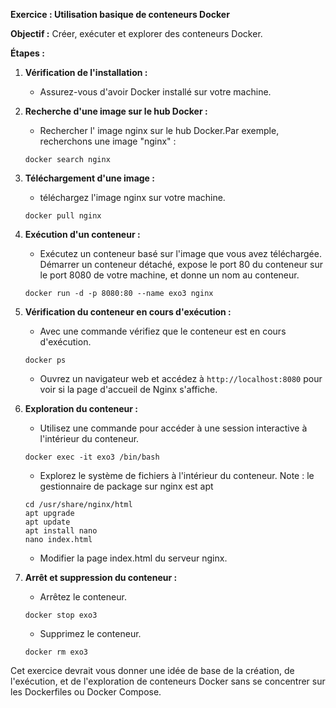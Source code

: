 **Exercice : Utilisation basique de conteneurs Docker**

**Objectif :** Créer, exécuter et explorer des conteneurs Docker.

**Étapes :**

1. **Vérification de l'installation :**
   - Assurez-vous d'avoir Docker installé sur votre machine.

2. **Recherche d'une image sur le hub Docker :**
   - Rechercher l' image nginx sur le hub Docker.Par exemple, recherchons une image "nginx" :
   ```
   docker search nginx
   ```

3. **Téléchargement d'une image :**
   - téléchargez l'image nginx sur votre machine.
   ```
   docker pull nginx
   ```

4. **Exécution d'un conteneur :**
   - Exécutez un conteneur basé sur l'image que vous avez téléchargée.
     Démarrer un conteneur détaché, expose le port 80 du conteneur sur le port 8080 de votre machine, et donne un nom au conteneur.
   ```
   docker run -d -p 8080:80 --name exo3 nginx
   ```

5. **Vérification du conteneur en cours d'exécution :**
   - Avec une commande vérifiez que le conteneur est en cours d'exécution.
   ```
   docker ps
   ```

   - Ouvrez un navigateur web et accédez à `http://localhost:8080` pour voir si la page d'accueil de Nginx s'affiche.

6. **Exploration du conteneur :**
   - Utilisez une commande pour accéder à une session interactive à l'intérieur du conteneur.
   ```
   docker exec -it exo3 /bin/bash
   ```

   - Explorez le système de fichiers à l'intérieur du conteneur.
   Note : le gestionnaire de package sur nginx est apt
   ```
   cd /usr/share/nginx/html
   apt upgrade
   apt update
   apt install nano
   nano index.html
   ```

   - Modifier la page index.html du serveur nginx.


7. **Arrêt et suppression du conteneur :**
   - Arrêtez le conteneur.
   ```
   docker stop exo3
   ```

   - Supprimez le conteneur.
   ```
   docker rm exo3
   ```

Cet exercice devrait vous donner une idée de base de la création, de l'exécution, et de l'exploration de conteneurs Docker sans se concentrer sur les Dockerfiles ou Docker Compose.